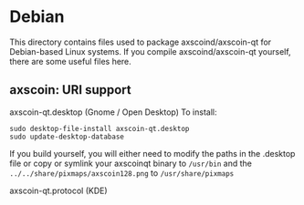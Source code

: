
Debian
====================
This directory contains files used to package axscoind/axscoin-qt
for Debian-based Linux systems. If you compile axscoind/axscoin-qt yourself, there are some useful files here.

## axscoin: URI support ##


axscoin-qt.desktop  (Gnome / Open Desktop)
To install:

	sudo desktop-file-install axscoin-qt.desktop
	sudo update-desktop-database

If you build yourself, you will either need to modify the paths in
the .desktop file or copy or symlink your axscoinqt binary to `/usr/bin`
and the `../../share/pixmaps/axscoin128.png` to `/usr/share/pixmaps`

axscoin-qt.protocol (KDE)

